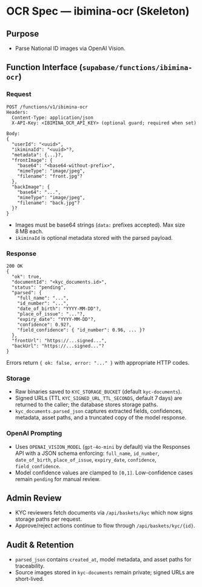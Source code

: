 # OCR Spec — ibimina-ocr (Skeleton)

## Purpose
- Parse National ID images via OpenAI Vision.

## Function Interface (`supabase/functions/ibimina-ocr`)

### Request

```
POST /functions/v1/ibimina-ocr
Headers:
  Content-Type: application/json
  X-API-Key: <IBIMINA_OCR_API_KEY> (optional guard; required when set)

Body:
{
  "userId": "<uuid>",
  "ikiminaId": "<uuid>"?,
  "metadata": {...}?,
  "frontImage": {
    "base64": "<base64-without-prefix>",
    "mimeType": "image/jpeg",
    "filename": "front.jpg"?
  },
  "backImage": {
    "base64": "...",
    "mimeType": "image/jpeg",
    "filename": "back.jpg"?
  }?
}
```

- Images must be base64 strings (`data:` prefixes accepted). Max size 8 MB each.
- `ikiminaId` is optional metadata stored with the parsed payload.

### Response

```
200 OK
{
  "ok": true,
  "documentId": "<kyc_documents.id>",
  "status": "pending",
  "parsed": {
    "full_name": "...",
    "id_number": "...",
    "date_of_birth": "YYYY-MM-DD"?,
    "place_of_issue": "..."?,
    "expiry_date": "YYYY-MM-DD"?,
    "confidence": 0.92?,
    "field_confidence": { "id_number": 0.96, ... }?
  },
  "frontUrl": "https://...signed...",
  "backUrl": "https://...signed..."?
}
```

Errors return `{ ok: false, error: "..." }` with appropriate HTTP codes.

### Storage
- Raw binaries saved to `KYC_STORAGE_BUCKET` (default `kyc-documents`).
- Signed URLs (TTL `KYC_SIGNED_URL_TTL_SECONDS`, default 7 days) are returned to the caller; the database stores storage paths.
- `kyc_documents.parsed_json` captures extracted fields, confidences, metadata, asset paths, and a truncated copy of the model response.

### OpenAI Prompting
- Uses `OPENAI_VISION_MODEL` (`gpt-4o-mini` by default) via the Responses API with a JSON schema enforcing:
  `full_name`, `id_number`, `date_of_birth`, `place_of_issue`, `expiry_date`, `confidence`, `field_confidence`.
- Model confidence values are clamped to `[0,1]`. Low-confidence cases remain `pending` for manual review.

## Admin Review
- KYC reviewers fetch documents via `/api/baskets/kyc` which now signs storage paths per request.
- Approve/reject actions continue to flow through `/api/baskets/kyc/{id}`.

## Audit & Retention
- `parsed_json` contains `created_at`, model metadata, and asset paths for traceability.
- Source images stored in `kyc-documents` remain private; signed URLs are short-lived.
